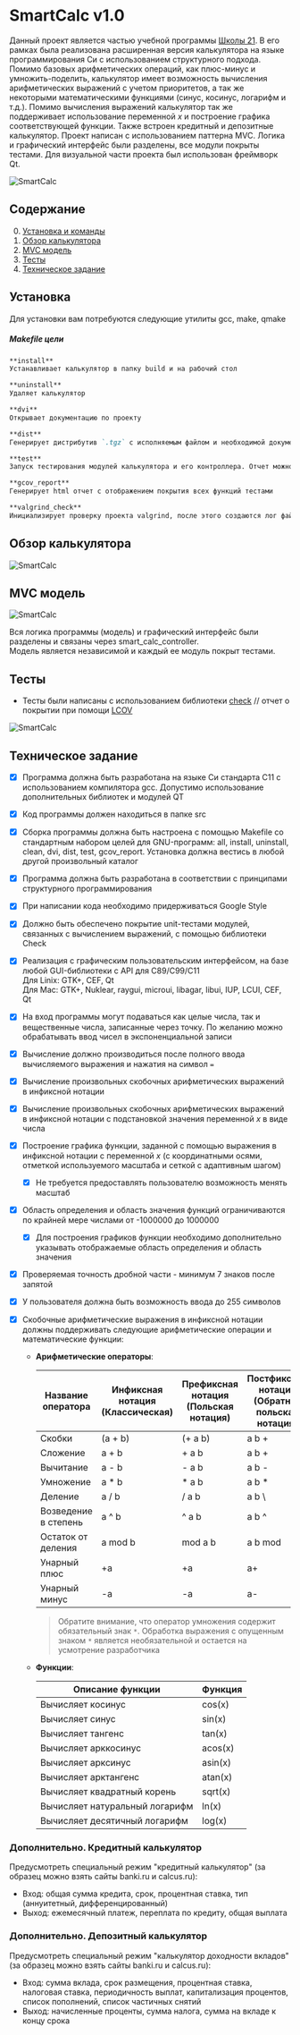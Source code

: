 # SmartCalc v1.0

Данный проект является частью учебной программы [Школы 21](https://21-school.ru/). В его рамках была реализована расширенная версия калькулятора на языке программирования Си с использованием структурного подхода. Помимо базовых арифметических операций, как плюс-минус и умножить-поделить, калькулятор имеет возможность вычисления арифметических выражений с учетом приоритетов, а так же некоторыми математическими функциями (синус, косинус, логарифм и т.д.). Помимо вычисления выражений калькулятор так же поддерживает использование переменной _x_ и построение графика соответствующей функции. Также встроен кредитный и депозитные калькулятор. Проект написан с использованием паттерна MVC. Логика и графический интерфейс были разделены, все модули покрыты тестами. Для визуальной части проекта был использован фреймворк Qt.

![SmartCalc](misc/img/smartcalclogo.jpg)

## Содержание

0. [Установка и команды](#)
1. [Обзор калькулятора](#)
2. [MVC модель](#)
3. [Тесты](#)
4. [Техническое задание](#)

## Установка

Для установки вам потребуются следующие утилиты gcc, make, qmake

##### Makefile цели

```markdown
**install**
Устанавливает калькулятор в папку build и на рабочий стол
```

```markdown
**uninstall**
Удаляет калькулятор
```

```markdown
**dvi**
Открывает документацию по проекту
```

```markdown
**dist**
Генерирует дистрибутив `.tgz` с исполняемым файлом и необходимой документацией
```

```markdown
**test**
Запуск тестирования модулей калькулятора и его контроллера. Отчет можно посмотреть в папке /tests/logs
```

```markdown
**gcov_report**
Генерирует html отчет с отображением покрытия всех функций тестами
```

```markdown
**valgrind_check**
Инициализирует проверку проекта valgrind, после этого создаются лог файлы с отчетами
```

## Обзор калькулятора

![SmartCalc](misc/img/plus.gif)

## MVC модель

![SmartCalc](misc/img/mvc_model.jpg)

Вся логика программы (модель) и графический интерфейс были разделены и связаны через smart_calc_controller.  
Модель является независимой и каждый ее модуль покрыт тестами.

## Тесты

- Тесты были написаны с использованием библиотеки [check](https://libcheck.github.io/check/) // отчет о покрытии при помощи [LCOV](https://github.com/linux-test-project/lcov)

![SmartCalc](misc/img/test_res.gif)

## Техническое задание

- [x] Программа должна быть разработана на языке Си стандарта C11 с использованием компилятора gcc. Допустимо использование дополнительных библиотек и модулей QT
- [x] Код программы должен находиться в папке src
- [x] Сборка программы должна быть настроена с помощью Makefile со стандартным набором целей для GNU-программ: all, install, uninstall, clean, dvi, dist, test, gcov_report. Установка должна вестись в любой другой произвольный каталог
- [x] Программа должна быть разработана в соответствии с принципами структурного программирования
- [x] При написании кода необходимо придерживаться Google Style
- [x] Должно быть обеспечено покрытие unit-тестами модулей, связанных с вычислением выражений, с помощью библиотеки Check
- [x] Реализация с графическим пользовательским интерфейсом, на базе любой GUI-библиотеки с API для C89/C99/C11
      <br/>Для Linix: GTK+, CEF, Qt
      <br/>Для Mac: GTK+, Nuklear, raygui, microui, libagar, libui, IUP, LCUI, CEF, Qt
- [x] На вход программы могут подаваться как целые числа, так и вещественные числа, записанные через точку. По желанию можно обрабатывать ввод чисел в экспоненциальной записи
- [x] Вычисление должно производиться после полного ввода вычисляемого выражения и нажатия на символ `=`
- [x] Вычисление произвольных скобочных арифметических выражений в инфиксной нотации
- [x] Вычисление произвольных скобочных арифметических выражений в инфиксной нотации с подстановкой значения переменной _x_ в виде числа
- [x] Построение графика функции, заданной с помощью выражения в инфиксной нотации с переменной _x_ (с координатными осями, отметкой используемого масштаба и сеткой с адаптивным шагом)
  - [x] Не требуется предоставлять пользователю возможность менять масштаб
- [x] Область определения и область значения функций ограничиваются по крайней мере числами от -1000000 до 1000000
  - [x] Для построения графиков функции необходимо дополнительно указывать отображаемые область определения и область значения
- [x] Проверяемая точность дробной части - минимум 7 знаков после запятой
- [x] У пользователя должна быть возможность ввода до 255 символов
- [x] Скобочные арифметические выражения в инфиксной нотации должны поддерживать следующие арифметические операции и математические функции:

  - **Арифметические операторы**:

    | Название оператора   | Инфиксная нотация <br /> (Классическая) | Префиксная нотация <br /> (Польская нотация) | Постфиксная нотация <br /> (Обратная польская нотация) |
    | -------------------- | --------------------------------------- | -------------------------------------------- | ------------------------------------------------------ |
    | Скобки               | (a + b)                                 | (+ a b)                                      | a b +                                                  |
    | Сложение             | a + b                                   | + a b                                        | a b +                                                  |
    | Вычитание            | a - b                                   | - a b                                        | a b -                                                  |
    | Умножение            | a \* b                                  | \* a b                                       | a b \*                                                 |
    | Деление              | a / b                                   | / a b                                        | a b \                                                  |
    | Возведение в степень | a ^ b                                   | ^ a b                                        | a b ^                                                  |
    | Остаток от деления   | a mod b                                 | mod a b                                      | a b mod                                                |
    | Унарный плюс         | +a                                      | +a                                           | a+                                                     |
    | Унарный минус        | -a                                      | -a                                           | a-                                                     |

    > Обратите внимание, что оператор умножения содержит обязательный знак `*`. Обработка выражения с опущенным знаком `*` является необязательной и остается на усмотрение разработчика

  - **Функции**:

    | Описание функции               | Функция |
    | ------------------------------ | ------- |
    | Вычисляет косинус              | cos(x)  |
    | Вычисляет синус                | sin(x)  |
    | Вычисляет тангенс              | tan(x)  |
    | Вычисляет арккосинус           | acos(x) |
    | Вычисляет арксинус             | asin(x) |
    | Вычисляет арктангенс           | atan(x) |
    | Вычисляет квадратный корень    | sqrt(x) |
    | Вычисляет натуральный логарифм | ln(x)   |
    | Вычисляет десятичный логарифм  | log(x)  |

### Дополнительно. Кредитный калькулятор

Предусмотреть специальный режим "кредитный калькулятор" (за образец можно взять сайты banki.ru и calcus.ru):

- Вход: общая сумма кредита, срок, процентная ставка, тип (аннуитетный, дифференцированный)
- Выход: ежемесячный платеж, переплата по кредиту, общая выплата

### Дополнительно. Депозитный калькулятор

Предусмотреть специальный режим "калькулятор доходности вкладов" (за образец можно взять сайты banki.ru и calcus.ru):

- Вход: сумма вклада, срок размещения, процентная ставка, налоговая ставка, периодичность выплат, капитализация процентов, список пополнений, список частичных снятий
- Выход: начисленные проценты, сумма налога, сумма на вкладе к концу срока
